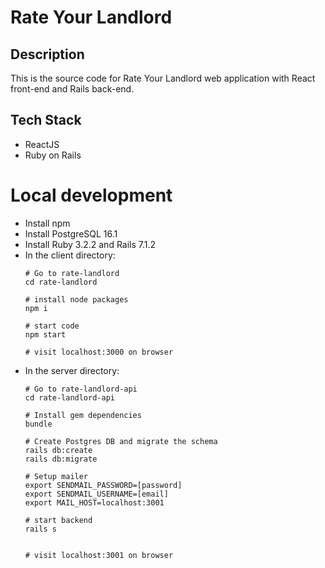 # Rate Your Landlord

## Description
This is the source code for Rate Your Landlord web application with React front-end and Rails back-end.

## Tech Stack
- ReactJS
- Ruby on Rails

# Local development

- Install npm
- Install PostgreSQL 16.1
- Install Ruby 3.2.2 and Rails 7.1.2
- In the client directory:
    ```terminal
    # Go to rate-landlord
    cd rate-landlord
    
    # install node packages
    npm i

    # start code
    npm start

    # visit localhost:3000 on browser
    ```
- In the server directory:
    ```terminal
    # Go to rate-landlord-api
    cd rate-landlord-api

    # Install gem dependencies
    bundle
    
    # Create Postgres DB and migrate the schema
    rails db:create
    rails db:migrate

    # Setup mailer
    export SENDMAIL_PASSWORD=[password]
    export SENDMAIL_USERNAME=[email]
    export MAIL_HOST=localhost:3001

    # start backend
    rails s
    

    # visit localhost:3001 on browser
    ```
